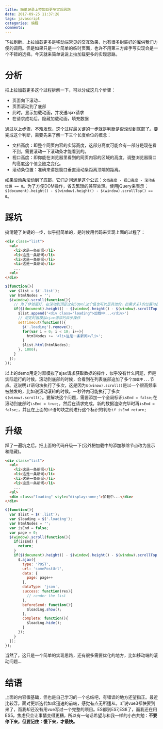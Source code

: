 ```yaml
---
title: 简单记录上拉加载更多实现思路
date: 2017-09-25 11:37:28
tags: javascript
categories: 编程
comments:
---
```


下拉刷新、上拉加载更多是移动端常见的交互效果，也有很多封装好的库供我们方便的调用。但是如果只是一个简单的临时页面，也许不用第三方库手写实现会是一个不错的选择。今天就来简单说说上拉加载更多的实现思路。
<!-- more -->

# 分析
把上拉加载更多这个过程拆解一下，可以分成这几个步骤：
- 页面向下滚动...
- 页面滚动到了底部
- 此时，显示加载动画，并发送ajax请求
- 在请求成功后，隐藏加载动画，填充数据

通过以上步骤，不难发现，这个过程最关键的一步就是判断是否滚动到底部了。要完成这个判断，需要先来了解一下三个长度单位的概念：

- 文档高度：即整个网页内容的实际高度，这部分高度可能会有一部分是现在看不到，需要滚动一下滚动条才能看到的。
- 视口高度：即你能在浏览器里看到的网页内容的区域的高度。调整浏览器窗口的高度这个值会随之变化。
- 滚动条位置：准确来讲是窗口垂直滚动条距离顶端的距离。

如果滚动条滚动到了底部，它们之间满足这个公式：`文档高度 - 视口高度 - 滚动条位置 == 0`。为了方便DOM操作，省去繁琐的兼容处理。使用jQuery来表示：`$(document).height() - $(window).height() - $(window).scrollTop() == 0`。

# 踩坑
搞清楚了关键的一步，似乎挺简单的，是时候用代码来实现上面的过程了：
```html
<div class="list">
  <ul>
    <li>这是一条新闻</li>
    <li>这是一条新闻</li>
    <li>这是一条新闻</li>
    <li>这是一条新闻</li>
    ...
  <ul>
</div>
```

```javascript
$(function(){
  var $list = $('.list');
  var htmlNodes = '';
  $(window).scroll(function(){
    // 为了体验更好，在滚动到顶部之前50px(这个值也可以是其他的，按需求来)的位置时执行关键操作
    if($(document).height() - $(window).height() - $(window).scrollTop() > 50){
      $list.append('<div class="loading">加载中...</div>')
      // 用定时器模拟ajax请求的异步操作
      setTimeout(function(){
        $('.loading').remove();
        for(var i = 0; i < 10; i++){
          htmlNodes += '<li>这是一条新闻</li>';
        }
        $list.html(htmlNodes);
      }, 1000);
    }
  });
});
```

以上的demo用定时器模拟了ajax请求获取数据的操作，似乎没有什么问题，但是实际运行的时候，滚动到底部的时候，会看到在列表底部追加了多个`加载中...`节点。这说明`if`语句块执行了多次，这是因为`$(winow).scroll()`是以一个很高频率被触发的，比如说滚动滚轮的时候，一秒钟内可能执行了多次`$(winow).scroll()`。要解决这个问题，需要添加一个全局标识`isEnd = false;`在滚动到底部时`isEnd = true;`，然后在请求完成，新的数据渲染完毕时再`isEnd = false;`，并且在上面的`if`语句块之前进行这个标识的判断`if isEnd return;`

# 升级
踩了一遍坑之后，把上面的代码升级一下(另外把加载中的添加移除节点改为显示和隐藏)。
```html
<div class="list">
  <ul>
    <li>这是一条新闻</li>
    <li>这是一条新闻</li>
    <li>这是一条新闻</li>
    <li>这是一条新闻</li>
    ...
  <ul>
  <div class="loading" style="display:none;">加载中...</div>
</div>
```

```javascript
$(function(){
  var $list = $('.list');
  var $loading = $('.loading');
  var htmlNodes = '';
  var isEnd = false;
  var page = 0;
  $(window).scroll(function(){
    if(isEnd) {
      return;
    }
    if($(document).height() - $(window).height() - $(window).scrollTop() > 50){
      $.ajax({
        type: 'POST',
        url: 'somePostUrl',
        data: {
          page: page++
        },
        dataType: 'json',
        success: function(res){
          // render the list
        },
        beforeSend: function(){
          $loading.show();
        },
        complete: function(){
          $loading.hide();
        }
      });
    }
  });
});
```
当然了，这只是一个简单的实现思路，还有很多需要优化的地方，比如移动端的滚动问题...

# 结语
上面的内容很基础，但也是自己学习的一个总结吧，有错误的地方还望指正。最近比较浮，面对更新迭代如此迅速的前端，感觉有点无所适从。听说vue3都快要到来了，而我却还没有用vue写过一个完整的项目。ES都到ES7,ES8了，而我还在用ES5。焦虑只会让事情变得更糟，所以有一句话希望与和我一样的小白共勉：**不要停下来，但要记住：慢下来，才最快。**